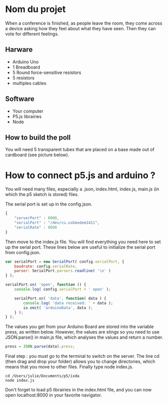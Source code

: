 # Nom du projet

When a conference is finished, as people leave the room, they come across a device asking how they feel about what they have seen. Then they can vote for different feelings.

## Harware

* Arduino Uno
* 1 Breadboard
* 5 Round force-sensitive resistors
* 5 resistors
* multiples cables

## Software

* Your computer
* P5.js librairies
* Node

## How to build the poll

You will need 5 transparent tubes that are placed on a base made out of cardboard (see picture below).

# How to connect p5.js and arduino ?

You will need many files, especially a .json, index.html, index.js, main.js (in which the p5 sketch is stored) files.

The serial port is set up in the config.json.

```javascript
{
	"serverPort" : 8000,
	"serialPort" : "/dev/cu.usbmodem1411",
	"serialRate" : 9600
}
```

Then move to the index.js file. You will find everything you need here to set up the serial port. These lines below are useful to initialize the serial port from config.json.

```javascript
var serialPort = new SerialPort( config.serialPort, {
    baudrate: config.serialRate,
    parser: SerialPort.parsers.readline( '\n' )
} );
```



```javascript
serialPort.on( 'open', function () {
    console.log( config.serialPort + ' open' );

    serialPort.on( 'data', function( data ) {
        console.log( 'data received: ' + data );
        io.emit( 'arduinoData', data );
    } );
} );
```

The values you get from your Arduino Board are stored into the variable press, as written below. However, the values are stings so you need to use JSON.parse() in main.js file, which analyses the values and return a number.

```javascript
press = JSON.parse(data).press;
```

Final step : you must go to the terminal to switch on the server. The line cd (then drag and drop your folder) allows you to change directories, which means that you move to other files. Finally type node index.js. 

```
cd /Users/julie/Documents/p5/ixda
node index.js
```

Don't forget to load p5 librairies in the index.html file, and you can now open localhost:8000 in your favorite navigator.



